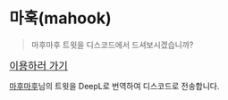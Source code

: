 # 마훅(mahook)
> 마후마후 트윗을 디스코드에서 드셔보시겠습니까?

<a style="font-size: large;" href="https://mahook.bass9030.dev">이용하러 가기</a>

[마후마후](https://twitter.com/uni_mafumafu)님의 트윗을 DeepL로 번역하여 디스코드로 전송합니다.
